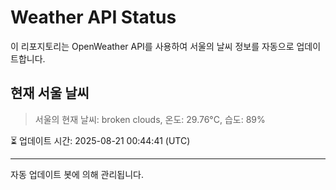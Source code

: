 
# Weather API Status

이 리포지토리는 OpenWeather API를 사용하여 서울의 날씨 정보를 자동으로 업데이트합니다.

## 현재 서울 날씨
> 서울의 현재 날씨: broken clouds, 온도: 29.76°C, 습도: 89%

⏳ 업데이트 시간: 2025-08-21 00:44:41 (UTC)

---
자동 업데이트 봇에 의해 관리됩니다.
